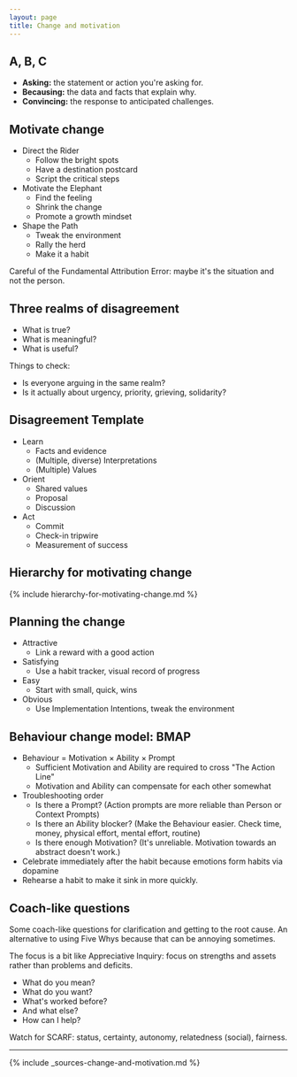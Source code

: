 ```yaml
---
layout: page
title: Change and motivation
---
```


## A, B, C

- **Asking:** the statement or action you're asking for.
- **Becausing:** the data and facts that explain why.
- **Convincing:** the response to anticipated challenges.

## Motivate change

- Direct the Rider
  - Follow the bright spots
  - Have a destination postcard
  - Script the critical steps
- Motivate the Elephant
  - Find the feeling
  - Shrink the change
  - Promote a growth mindset
- Shape the Path
  - Tweak the environment
  - Rally the herd
  - Make it a habit

Careful of the Fundamental Attribution Error: maybe it's the situation and not the person.

## Three realms of disagreement

- What is true?
- What is meaningful?
- What is useful?

Things to check:

- Is everyone arguing in the same realm?
- Is it actually about urgency, priority, grieving, solidarity?

## Disagreement Template

- Learn
  - Facts and evidence
  - (Multiple, diverse) Interpretations
  - (Multiple) Values
- Orient
  - Shared values
  - Proposal
  - Discussion
- Act
  - Commit
  - Check-in tripwire
  - Measurement of success

## Hierarchy for motivating change

{% include hierarchy-for-motivating-change.md %}

## Planning the change

- Attractive
  - Link a reward with a good action
- Satisfying
  - Use a habit tracker, visual record of progress
- Easy
  - Start with small, quick, wins
- Obvious
  - Use Implementation Intentions, tweak the environment

## Behaviour change model: BMAP

- Behaviour = Motivation &times; Ability &times; Prompt
  - Sufficient Motivation and Ability are required to cross "The Action Line"
  - Motivation and Ability can compensate for each other somewhat
- Troubleshooting order
  - Is there a Prompt? (Action prompts are more reliable than Person or Context Prompts)
  - Is there an Ability blocker? (Make the Behaviour easier. Check time, money, physical effort, mental effort, routine)
  - Is there enough Motivation? (It's unreliable. Motivation towards an abstract doesn't work.)
- Celebrate immediately after the habit because emotions form habits via dopamine
- Rehearse a habit to make it sink in more quickly.

## Coach-like questions

Some coach-like questions for clarification and getting to the root cause. An alternative to using Five Whys because that can be annoying sometimes.

The focus is a bit like Appreciative Inquiry: focus on strengths and assets rather than problems and deficits.

- What do you mean?
- What do you want?
- What's worked before?
- And what else?
- How can I help?

Watch for SCARF: status, certainty, autonomy, relatedness (social), fairness.

---

{% include _sources-change-and-motivation.md %}